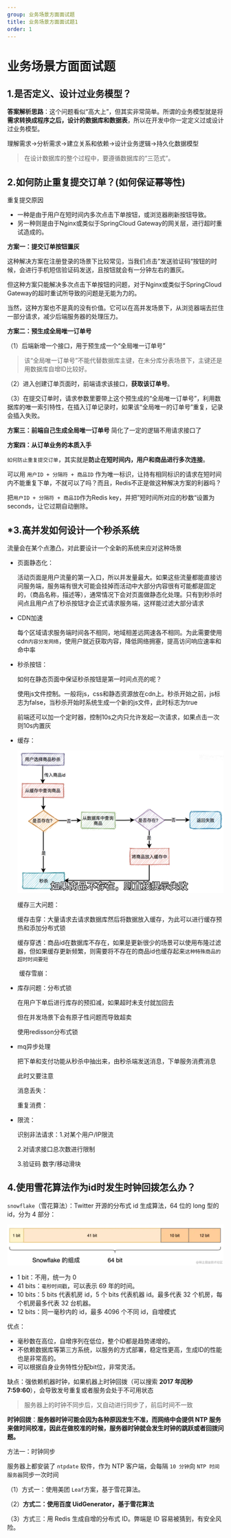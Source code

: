 ```yaml
---
group: 业务场景方面面试题
title: 业务场景方面面试题1
order: 1
---
```


# **业务场景方面面试题**

## 1.**是否定义、设计过业务模型？**

**答案解析思路**：这个问题看似“高大上”，但其实非常简单。所谓的业务模型就是将**需求转换成程序之后，设计的数据库和数据表**，所以在开发中你一定定义过或设计过业务模型。

理解需求->分析需求->建立关系和依赖->设计业务逻辑->持久化数据模型

>  在设计数据库的整个过程中，要遵循数据库的“三范式”。



## **2.如何防止重复提交订单？(如何保证幂等性)**

重复提交原因

- 一种是由于用户在短时间内多次点击下单按钮，或浏览器刷新按钮导致。
- 另一种则是由于Nginx或类似于SpringCloud Gateway的网关层，进行超时重试造成的。

**方案一：提交订单按钮置灰**

这种解决方案在注册登录的场景下比较常见，当我们点击”发送验证码“按钮的时候，会进行手机短信验证码发送，且按钮就会有一分钟左右的置灰。

但这种方案只能解决多次点击下单按钮的问题，对于Nginx或类似于SpringCloud Gateway的超时重试所导致的问题是无能为力的。

当然，这种方案也不是真的没有价值。它可以在高并发场景下，从浏览器端去拦住一部分请求，减少后端服务器的处理压力。

**方案二：预生成全局唯一订单号**

（1）后端新增一个接口，用于预生成一个“全局唯一订单号”

> 该“全局唯一订单号”不能代替数据库主键，在未分库分表场景下，主键还是用数据库自增ID比较好。

（2）进入创建订单页面时，前端请求该接口，**获取该订单号**。

（3）在提交订单时，请求参数里要带上这个预生成的“全局唯一订单号”，利用数据库的唯一索引特性，在插入订单记录时，如果该“全局唯一的订单号”重复，记录会插入失败。

**方案三：前端自己生成全局唯一订单号** 简化了一定的逻辑不用请求接口了

**方案四：从订单业务的本质入手**

`如何防止重复提交订单`，其实就是**防止在短时间内，用户和商品进行多次连接**。

可以用 `用户ID + 分隔符 + 商品ID` 作为唯一标识，让持有相同标识的请求在短时间内不能重复下单，不就可以了吗？而且，Redis不正是做这种解决方案的利器吗？

把`用户ID + 分隔符 + 商品ID`作为Redis key，并把”短时间所对应的秒数“设置为seconds，让它过期自动删除。

## ***3.高并发如何设计一个秒杀系统**

流量会在某个点激凸，对此要设计一个全新的系统来应对这种场景

- 页面静态化：

  活动页面是用户流量的第一入口，所以并发量最大。如果这些流量都能直接访问服务端，服务端有很大可能会挂掉而活动中大部分内容很有可能都是固定的，（商品名称，描述等），通常情况下会对页面做静态化处理。只有到秒杀时间点且用户点了秒杀按钮才会正式请求服务端，这样能过滤大部分请求

- CDN加速

  每个区域请求服务端时间各不相同，地域相差远网速各不相同。为此需要使用cdn`内容分发网络`，使用户就近获取内容，降低网络拥塞，提高访问响应速率和命中率

- 秒杀按钮：

  如何在静态页面中保证秒杀按钮是第一时间点亮的呢？

  使用js文件控制。一般将js，css和静态资源放在cdn上。秒杀开始之前，js标志为false，当秒杀开始时系统生成一个新的js文件，此时标志为true

  前端还可以加一个定时器，控制10s之内只允许发起一次请求，如果点击一次则10s内置灰

- 缓存：

  <img src="../../public/images/image-20240410174429564.png" alt="image-20240410174429564" style="zoom:50%;" />

  缓存三大问题：

  ​	缓存击穿：大量请求去请求数据库然后将数据放入缓存，为此可以进行缓存预热和添加分布式锁

  ​	缓存穿透：商品id在数据库不存在，如果是更新很少的场景可以使用布隆过滤器，但如果缓存更新频繁，则需要将不存在的商品id也缓存起来`这种特殊商品的超时时间要短`

  ​	缓存雪崩：

- 库存问题：分布式锁

  在用户下单后进行库存的预扣减，如果超时未支付就加回去

  但在并发场景下会有原子性问题而导致超卖

  使用redisson分布式锁

- mq异步处理

  把下单和支付功能从秒杀中抽出来，由秒杀端发送消息，下单服务消费消息

  此时又要注意

  消息丢失：

  重复消费：

- 限流：

  识别非法请求：1.对某个用户/IP限流

  2.对请求接口总次数进行限制

  3.验证码 数字/移动滑块


## 4.使用雪花算法作为id时发生时钟回拨怎么办？

`snowflake`（雪花算法）：Twitter 开源的分布式 id 生成算法，64 位的 long 型的 id，分为 4 部分：

<img src="../../public/images/image-20240412145212532.png" alt="image-20240412145212532" style="zoom:50%;" />

- 1 bit：不用，统一为 0
- 41 bits：`毫秒时间戳`，可以表示 69 年的时间。
- 10 bits：5 bits 代表机房 id，5 个 bits 代表机器 id。最多代表 32 个机房，每个机房最多代表 32 台机器。
- 12 bits：同一毫秒内的 id，最多 4096 个不同 id，自增模式

优点：

- 毫秒数在高位，自增序列在低位，整个ID都是趋势递增的。
- 不依赖数据库等第三方系统，以服务的方式部署，稳定性更高，生成ID的性能也是非常高的。
- 可以根据自身业务特性分配bit位，非常灵活。

缺点：强依赖机器时钟，如果机器上时钟回拨（可以搜索 **2017 年闰秒 7:59:60**），会导致发号重复或者服务会处于不可用状态

> 服务器上的时钟不同步后，又自动进行同步了，前后时间不一致

**时钟回拨**：**服务器时钟可能会因为各种原因发生不准，而网络中会提供 NTP 服务来做时间校准，因此在做校准的时候，服务器时钟就会发生时钟的跳跃或者回拨问题。**

方法一：时钟同步

服务器上都安装了 `ntpdate` 软件，作为 NTP 客户端，会每隔 `10 分钟`向 `NTP 时间服务器`同步一次时间

（1）方式一：使用美团 `Leaf`方案，基于雪花算法。

（2）**方式二：使用百度 UidGenerator，基于雪花算法**

（3）方式三：用 Redis 生成自增的分布式 ID。弊端是 ID 容易被猜到，有安全风险。
